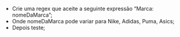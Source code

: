 * Crie uma regex que aceite a seguinte expressão “Marca: nomeDaMarca”;
* Onde nomeDaMarca pode variar para Nike, Adidas, Puma, Asics;
* Depois teste;